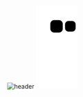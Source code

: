 <img src="https://images.squarespace-cdn.com/content/v1/609184e6b6ce1126d6bdf355/1620337619894-OMRI2GFK0SN471WD6AQL/Parasolve+Website+Background+Header+1-01.png?format=2500w" alt="header"></a>
<img src="https://github.com/rafaballerini/rafaballerini/blob/output/github-contribution-grid-snake.svg" alt="snake"></a>
